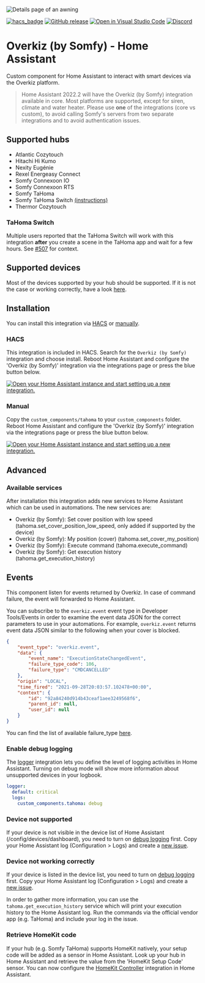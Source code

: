 ![Details page of an awning](https://user-images.githubusercontent.com/8216238/132857336-ee7c719e-498c-49f9-adc2-017305b7bc7e.png)


[![hacs_badge](https://img.shields.io/badge/HACS-Default-orange.svg)](https://github.com/custom-components/hacs)
[![GitHub release](https://img.shields.io/github/release/iMicknl/ha-tahoma.svg)](https://GitHub.com/iMicknl/ha-tahoma/releases/)
[![Open in Visual Studio Code](https://open.vscode.dev/badges/open-in-vscode.svg)](https://open.vscode.dev/iMicknl/ha-tahoma/)
[![Discord](https://img.shields.io/discord/718361810985549945?label=chat&logo=discord)](https://discord.gg/RRXuSVDAzG)

# Overkiz (by Somfy) - Home Assistant

Custom component for Home Assistant to interact with smart devices via the Overkiz platform.

> Home Assistant 2022.2 will have the Overkiz (by Somfy) integration available in core. Most platforms are supported, except for siren, climate and water heater. Please use **one** of the integrations (core vs custom), to avoid calling Somfy's servers from two separate integrations and to avoid authentication issues.

## Supported hubs

- Atlantic Cozytouch
- Hitachi Hi Kumo
- Nexity Eugénie
- Rexel Energeasy Connect
- Somfy Connexoon IO
- Somfy Connexoon RTS
- Somfy TaHoma
- Somfy TaHoma Switch [(instructions)](#tahoma-switch)
- Thermor Cozytouch

### TaHoma Switch

Multiple users reported that the TaHoma Switch will work with this integration **after** you create a scene in the TaHoma app and wait for a few hours. See [#507](https://github.com/iMicknl/ha-tahoma/issues/507) for context.

## Supported devices

Most of the devices supported by your hub should be supported. If it is not the case or working correctly, have a look [here](#device-not-supported--working-correctly).

## Installation

You can install this integration via [HACS](#hacs) or [manually](#manual).

### HACS

This integration is included in HACS. Search for the `Overkiz (by Somfy)` integration and choose install. Reboot Home Assistant and configure the 'Overkiz (by Somfy)' integration via the integrations page or press the blue button below.

[![Open your Home Assistant instance and start setting up a new integration.](https://my.home-assistant.io/badges/config_flow_start.svg)](https://my.home-assistant.io/redirect/config_flow_start/?domain=tahoma)

### Manual

Copy the `custom_components/tahoma` to your `custom_components` folder. Reboot Home Assistant and configure the 'Overkiz (by Somfy)' integration via the integrations page or press the blue button below.

[![Open your Home Assistant instance and start setting up a new integration.](https://my.home-assistant.io/badges/config_flow_start.svg)](https://my.home-assistant.io/redirect/config_flow_start/?domain=tahoma)


## Advanced

### Available services

After installation this integration adds new services to Home Assistant which can be used in automations. The new services are:

+ Overkiz (by Somfy): Set cover position with low speed (tahoma.set_cover_position_low_speed, only added if supported by the device)
+ Overkiz (by Somfy): My position (cover) (tahoma.set_cover_my_position)
+ Overkiz (by Somfy): Execute command (tahoma.execute_command)
+ Overkiz (by Somfy): Get execution history (tahoma.get_execution_history)

## Events
This component listen for events returned by Overkiz. In case of command failure, the event will forwarded to Home Assistant.

You can subscribe to the `overkiz.event` event type in Developer Tools/Events in order to examine the event data JSON for the correct parameters to use in your automations. For example, `overkiz.event` returns event data JSON similar to the following when your cover is blocked.

```JSON
{
    "event_type": "overkiz.event",
    "data": {
        "event_name": "ExecutionStateChangedEvent",
        "failure_type_code": 106,
        "failure_type": "CMDCANCELLED"
    },
    "origin": "LOCAL",
    "time_fired": "2021-09-28T20:03:57.102478+00:00",
    "context": {
        "id": "92a84240d914b43ceaf1aee3249568f6",
        "parent_id": null,
        "user_id": null
    }
}
```

You can find the list of available failure_type [here](https://github.com/iMicknl/python-overkiz-api/blob/main/pyoverkiz/enums/general.py#L34).

### Enable debug logging

The [logger](https://www.home-assistant.io/integrations/logger/) integration lets you define the level of logging activities in Home Assistant. Turning on debug mode will show more information about unsupported devices in your logbook.

```yaml
logger:
  default: critical
  logs:
    custom_components.tahoma: debug
```

### Device not supported

If your device is not visible in the device list of Home Assistant (/config/devices/dashboard), you need to turn on [debug logging](#enable-debug-logging) first. Copy your Home Assistant log (Configuration > Logs) and create a [new issue](https://github.com/iMicknl/ha-tahoma/issues/new/choose).


### Device not working correctly

If your device is listed in the device list, you need to turn on [debug logging](#enable-debug-logging) first. Copy your Home Assistant log (Configuration > Logs) and create a [new issue](https://github.com/iMicknl/ha-tahoma/issues/new/choose).

In order to gather more information, you can use the `tahoma.get_execution_history` service which will print your execution history to the Home Assistant log. Run the commands via the official vendor app (e.g. TaHoma) and include your log in the issue.


### Retrieve HomeKit code

If your hub (e.g. Somfy TaHoma) supports HomeKit natively, your setup code will be added as a sensor in Home Assistant. Look up your hub in Home Assistant and retrieve the value from the 'HomeKit Setup Code' sensor. You can now configure the [HomeKit Controller](https://www.home-assistant.io/integrations/homekit_controller/) integration in Home Assistant.
